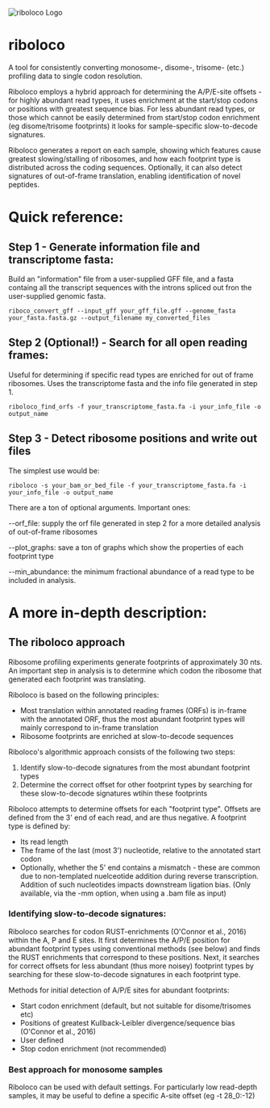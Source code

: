 ![riboloco Logo](ribolocologo2.png)
# riboloco
A tool for consistently converting monosome-, disome-, trisome- (etc.) profiling data to single codon resolution. 

Riboloco employs a hybrid approach for determining the A/P/E-site offsets - for highly abundant read types, it uses enrichment at the start/stop codons or positions with greatest sequence bias. For less abundant read types, or those which cannot be easily determined from start/stop codon enrichment (eg disome/trisome footprints) it looks for sample-specific slow-to-decode signatures. 

Riboloco generates a report on each sample, showing which features cause greatest slowing/stalling of ribosomes, and how each footprint type is distributed across the coding sequences. Optionally, it can also detect signatures of out-of-frame translation, enabling identification of novel peptides.

# Quick reference:

## Step 1 - Generate information file and transcriptome fasta:

Build an "information" file from a user-supplied GFF file, and a fasta containg all the transcript sequences with the introns spliced out fron the user-supplied genomic fasta.

```riboco_convert_gff --input_gff your_gff_file.gff --genome_fasta your_fasta.fasta.gz --output_filename my_converted_files```


## Step 2 (Optional!) - Search for all open reading frames:

Useful for determining if specific read types are enriched for out of frame ribosomes. Uses the transcriptome fasta and the info file generated in step 1.

```riboloco_find_orfs -f your_transcriptome_fasta.fa -i your_info_file -o output_name```


## Step 3 - Detect ribosome positions and write out files

The simplest use would be:

```riboloco -s your_bam_or_bed_file -f your_transcriptome_fasta.fa -i your_info_file -o output_name```

There are a ton of optional arguments. Important ones:

--orf_file: supply the orf file generated in step 2 for a more detailed analysis of out-of-frame ribosomes

--plot_graphs: save a ton of graphs which show the properties of each footprint type

--min_abundance: the minimum fractional abundance of a read type to be included in analysis.

# A more in-depth description:

## The riboloco approach

Ribosome profiling experiments generate footprints of approximately 30 nts. An important step in analysis is to determine which codon the ribosome that generated each footprint was translating.

Riboloco is based on the following principles:
* Most translation within annotated reading frames (ORFs) is in-frame with the annotated ORF, thus the most abundant footprint types will mainly correspond to in-frame translation
* Ribosome footprints are enriched at slow-to-decode sequences

Riboloco's algorithmic approach consists of the following two steps:
1. Identify slow-to-decode signatures from the most abundant footprint types 
2. Determine the correct offset for other footprint types by searching for these slow-to-decode signatures wtihin these footprints

Riboloco attempts to determine offsets for each "footprint type". Offsets are defined from the 3' end of each read, and are thus negative. A footprint type is defined by:
* Its read length
* The frame of the last (most 3') nucleotide, relative to the annotated start codon
* Optionally, whether the 5' end contains a mismatch - these are common due to non-templated nuelceotide addition during reverse transcription. Addition of such nucleotides impacts downstream ligation bias. (Only available, via the -mm option, when using a .bam file as input)

### Identifying slow-to-decode signatures:

Riboloco searches for codon RUST-enrichments (O'Connor et al., 2016) within the A, P and E sites. It first determines the A/P/E position for abundant footprint types using conventional methods (see below) and finds the RUST enrichments that correspond to these positions. Next, it searches for correct offsets for less abundant (thus more noisey) footprint types by searching for these slow-to-decode signatures in each footprint type.

Methods for initial detection of A/P/E sites for abundant footprints:
* Start codon enrichment (default, but not suitable for disome/trisomes etc)
* Positions of greatest Kullback-Leibler divergence/sequence bias (O'Connor et al., 2016)
* User defined
* Stop codon enrichment (not recommended)


### Best approach for monosome samples

Riboloco can be used with default settings. For particularly low read-depth samples, it may be useful to define a specific A-site offset (eg -t 28_0:-12)


